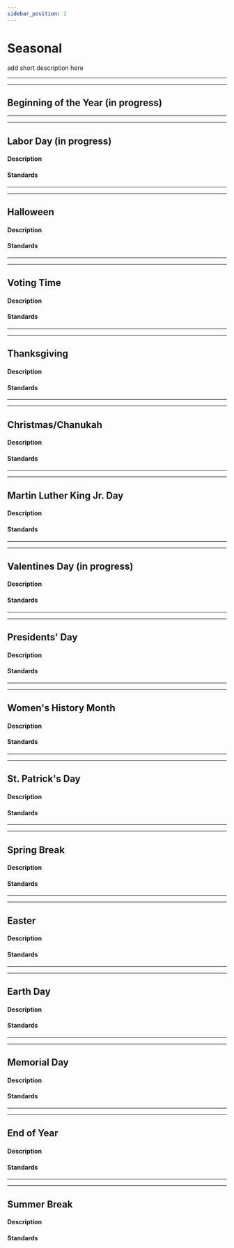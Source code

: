 ```yaml
---
sidebar_position: 2
---
```


# Seasonal

add short description here

------------------------------------------------------------------
------------------------------------------------------------------
## Beginning of the Year (in progress)

<!-- 
![One Step Equations Catan](img/original-3507308-1.jpg)

[One Step Equations Catan](https://www.teacherspayteachers.com/Product/One-Step-Equations-Catan-3507308)


#### Description


![sample](img/original-3507308-2.jpg)

[One Step Equations Catan](https://www.teacherspayteachers.com/Product/One-Step-Equations-Catan-3507308)

Total Pages|  Answer Key |  Teaching Duration
-----------| ----------- | -------------
74 pages   |  N/A        |  45 minutes 

#### Standards

CCSS 6.EE.A.2      
Write, read, and evaluate expressions in which letters stand for numbers.  

CCSS 6.EE.A.2a   
Write expressions that record operations with numbers and with letters standing for numbers. For example, express the calculation “Subtract 𝘺 from 5” as 5 - 𝘺.  

CCSS 6.EE.B.6  
Use variables to represent numbers and write expressions when solving a real-world or mathematical problem; understand that a variable can represent an unknown number, or, depending on the purpose at hand, any number in a specified set.  

CCSS 6.EE.B.7  
Solve real-world and mathematical problems by writing and solving equations of the form 𝘹 + 𝘱 = 𝘲 and 𝘱𝘹 = 𝘲 for cases in which 𝘱, 𝘲 and 𝘹 are all nonnegative rational numbers.  

CCSS 7.EE.B.4  
Use variables to represent quantities in a real-world or mathematical problem, and construct simple equations and inequalities to solve problems by reasoning about the quantities.
-->

------------------------------------------------------------------
------------------------------------------------------------------
## Labor Day (in progress)

#### Description

#### Standards
------------------------------------------------------------------
------------------------------------------------------------------
## Halloween

#### Description

#### Standards
------------------------------------------------------------------
------------------------------------------------------------------
## Voting Time

#### Description

#### Standards
------------------------------------------------------------------
------------------------------------------------------------------
## Thanksgiving

#### Description

#### Standards
------------------------------------------------------------------
------------------------------------------------------------------
## Christmas/Chanukah

#### Description

#### Standards
------------------------------------------------------------------
------------------------------------------------------------------
## Martin Luther King Jr. Day

#### Description

#### Standards
------------------------------------------------------------------
------------------------------------------------------------------
## Valentines Day (in progress)

#### Description

#### Standards
------------------------------------------------------------------
------------------------------------------------------------------
## Presidents' Day

#### Description

#### Standards
------------------------------------------------------------------
------------------------------------------------------------------
## Women's History Month

#### Description

#### Standards
------------------------------------------------------------------
------------------------------------------------------------------
## St. Patrick's Day 

#### Description

#### Standards
------------------------------------------------------------------
------------------------------------------------------------------
## Spring Break

#### Description

#### Standards
------------------------------------------------------------------
------------------------------------------------------------------
## Easter

#### Description

#### Standards
------------------------------------------------------------------
------------------------------------------------------------------
## Earth Day

#### Description

#### Standards
------------------------------------------------------------------
------------------------------------------------------------------
## Memorial Day

#### Description

#### Standards
------------------------------------------------------------------
------------------------------------------------------------------
## End of Year

#### Description

#### Standards
------------------------------------------------------------------
------------------------------------------------------------------
## Summer Break

#### Description

#### Standards
